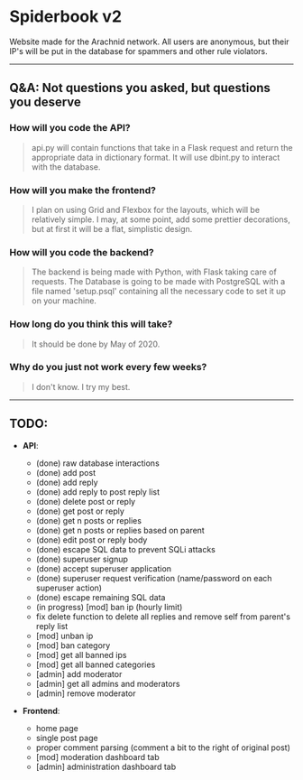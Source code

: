 # Spiderbook v2
Website made for the Arachnid network. All users are anonymous, but their IP's will be put in the database for spammers and other rule violators.

----
## Q&A: Not questions you asked, but questions you deserve
### How will you code the API?
> api.py will contain functions that take in a Flask request and return the appropriate data in dictionary format. It will use dbint.py to interact with the database.

### How will you make the frontend?
> I plan on using Grid and Flexbox for the layouts, which will be relatively simple. I may, at some point, add some prettier decorations, but at first it will be a flat, simplistic design.

### How will you code the backend?
> The backend is being made with Python, with Flask taking care of requests. The Database is going to be made with PostgreSQL with a file named 'setup.psql' containing all the necessary code to set it up on your machine.

### How long do you think this will take?
> It should be done by May of 2020.

### Why do you just not work every few weeks?
> I don't know. I try my best.

----    
## TODO:
- **API**:
    - (done) raw database interactions
    - (done) add post
    - (done) add reply
    - (done) add reply to post reply list
    - (done) delete post or reply
    - (done) get post or reply
    - (done) get n posts or replies
    - (done) get n posts or replies based on parent
    - (done) edit post or reply body
    - (done) escape SQL data to prevent SQLi attacks
    - (done) superuser signup
    - (done) accept superuser application
    - (done) superuser request verification (name/password on each superuser action)
    - (done) escape remaining SQL data
    - (in progress) [mod] ban ip (hourly limit)
    - fix delete function to delete all replies and remove self from parent's reply list
    - [mod] unban ip
    - [mod] ban category
    - [mod] get all banned ips
    - [mod] get all banned categories
    - [admin] add moderator
    - [admin] get all admins and moderators
    - [admin] remove moderator

- **Frontend**:
    - home page
    - single post page
    - proper comment parsing (comment a bit to the right of original post)
    - [mod] moderation dashboard tab
    - [admin] administration dashboard tab

